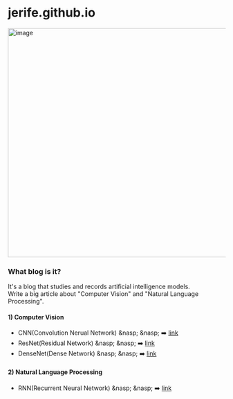 # jerife.github.io

<img width="530" alt="image" src="https://user-images.githubusercontent.com/68190553/120896197-7445ff00-c65b-11eb-8165-31983c5185a8.png">


### What blog is it?
It's a blog that studies and records artificial intelligence models. <br/>
Write a big article about "Computer Vision" and "Natural Language Processing".

#### 1) Computer Vision
* CNN(Convolution Nerual Network) &nasp; &nasp; ➡️  [link](https://jerife.github.io/2021-05-10-cnn/)
* ResNet(Residual Network) &nasp; &nasp; ➡️  [link](https://jerife.github.io/2021-05-11-resnet/)
* DenseNet(Dense Network) &nasp; &nasp; ➡️  [link](https://jerife.github.io/2021-05-12-densenet/)

#### 2) Natural Language Processing
* RNN(Recurrent Neural Network) &nasp; &nasp; ➡️ [link](https://jerife.github.io/2021-06-05-rnn/)
